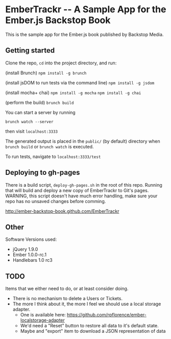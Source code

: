 # EmberTrackr -- A Sample App for the Ember.js Backstop Book
This is the sample app for the Ember.js book published by Backstop Media.

## Getting started

Clone the repo, `cd` into the project directory, and run:

(install Brunch)
`npm install -g brunch`

(install jsDOM to run tests via the command line)
`npm install -g jsdom`

(install mocha+ chai)
`npm install -g mocha`
`npm install -g chai`

(perform the build)
`brunch build`

You can start a server by running

    brunch watch --server

then visit `localhost:3333`

The generated output is placed in the `public/` (by default) directory when `brunch build` or `brunch watch` is executed.

To run tests, navigate to `localhost:3333/test`

## Deploying to gh-pages

There is a build script, `deploy-gh-pages.sh` in the root of this repo. Running that will build and deploy a new copy of EmberTrackr to Git's pages. WARNING, this script doesn't have much error handling, make sure your repo has no unsaved changes before comming.

http://ember-backstop-book.github.com/EmberTrackr

## Other
Software Versions used:

* jQuery 1.9.0
* Ember 1.0.0-rc.1
* Handlebars 1.0 rc3

## TODO

Items that we either need to do, or at least consider doing.

  * There is no mechanism to delete a Users or Tickets.
  * The more I think about it, the more I feel we should use a local storage adapter.
     * One is available here: https://github.com/rpflorence/ember-localstorage-adapter
     * We'd need a "Reset" button to restore all data to it's default state.
     * Maybe and "export" item to download a JSON representation of data


